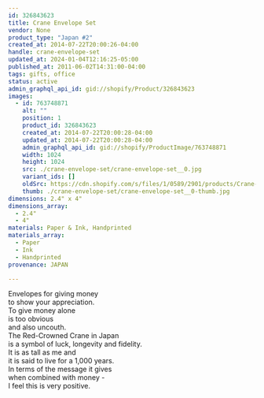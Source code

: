 ```yaml
---
id: 326843623
title: Crane Envelope Set
vendor: None
product_type: "Japan #2"
created_at: 2014-07-22T20:00:26-04:00
handle: crane-envelope-set
updated_at: 2024-01-04T12:16:25-05:00
published_at: 2011-06-02T14:31:00-04:00
tags: gifts, office
status: active
admin_graphql_api_id: gid://shopify/Product/326843623
images:
  - id: 763748871
    alt: ""
    position: 1
    product_id: 326843623
    created_at: 2014-07-22T20:00:28-04:00
    updated_at: 2014-07-22T20:00:28-04:00
    admin_graphql_api_id: gid://shopify/ProductImage/763748871
    width: 1024
    height: 1024
    src: ./crane-envelope-set/crane-envelope-set__0.jpg
    variant_ids: []
    oldSrc: https://cdn.shopify.com/s/files/1/0589/2901/products/Crane-Envelope-Set_1.jpeg?v=1406073628
    thumb: ./crane-envelope-set/crane-envelope-set__0-thumb.jpg
dimensions: 2.4" x 4"
dimensions_array:
  - 2.4"
  - 4"
materials: Paper & Ink, Handprinted
materials_array:
  - Paper
  - Ink
  - Handprinted
provenance: JAPAN

---
```


Envelopes for giving money  
to show your appreciation.  
To give money alone  
is too obvious  
and also uncouth.  
The Red-Crowned Crane in Japan  
is a symbol of luck, longevity and fidelity.  
It is as tall as me and  
it is said to live for a 1,000 years.  
In terms of the message it gives  
when combined with money -  
I feel this is very positive.